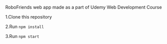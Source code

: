 RoboFriends web app made as a part of Udemy Web Development Course

1.Clone this repository

2.Run `npm install`

3.Run `npm start`
